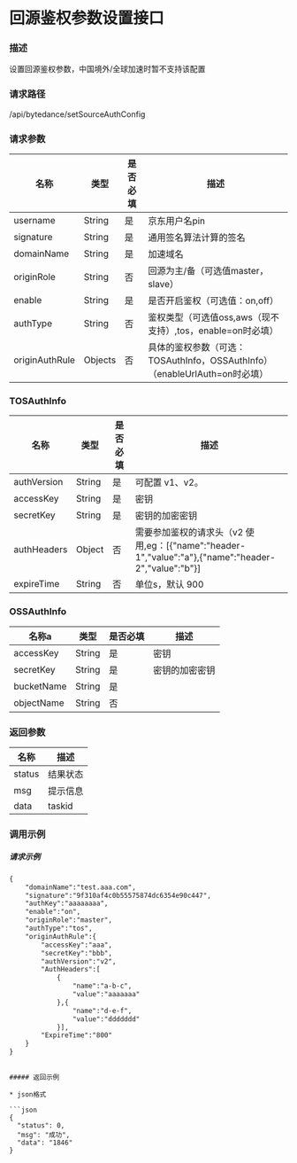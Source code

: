 # 回源鉴权参数设置接口

### 描述

设置回源鉴权参数，中国境外/全球加速时暂不支持该配置



### 请求路径

/api/bytedance/setSourceAuthConfig



### 请求参数

| **名称**       | **类型** | **是否必填** | **描述**                                                     |
| -------------- | -------- | ------------ | ------------------------------------------------------------ |
| username       | String   | 是           | 京东用户名pin                                                |
| signature      | String   | 是           | 通用签名算法计算的签名                                       |
| domainName     | String   | 是           | 加速域名                                                     |
| originRole     | String   | 否           | 回源为主/备（可选值master，slave）                           |
| enable         | String   | 是           | 是否开启鉴权（可选值：on,off）                               |
| authType       | String   | 否           | 鉴权类型（可选值oss,aws（现不支持）,tos，enable=on时必填）   |
| originAuthRule | Objects  | 否           | 具体的鉴权参数（可选：TOSAuthInfo，OSSAuthInfo）（enableUrlAuth=on时必填） |


### TOSAuthInfo

| **名称**    | **类型** | **是否必填** | **描述**                                                     |
| ----------- | -------- | ------------ | ------------------------------------------------------------ |
| authVersion | String   | 是           | 可配置 v1、v2。                                              |
| accessKey   | String   | 是           | 密钥                                                         |
| secretKey   | String   | 是           | 密钥的加密密钥                                               |
| authHeaders | Object   | 否           | 需要参加鉴权的请求头（v2 使用,eg：[{"name":"header-1","value":"a"},{"name":"header-2","value":"b"}] |
| expireTime  | String   | 否           | 单位s，默认 900                                              |





### OSSAuthInfo

| **名称a**  | **类型** | **是否必填** | **描述**       |
| ---------- | -------- | ------------ | -------------- |
| accessKey  | String   | 是           | 密钥           |
| secretKey  | String   | 是           | 密钥的加密密钥 |
| bucketName | String   | 是           |                |
| objectName | String   | 否           |                |







### 返回参数

| **名称** | **描述** |
| -------- | -------- |
| status   | 结果状态 |
| msg      | 提示信息 |
| data     | taskid   |


### 调用示例

##### 请求示例
```html
{
	"domainName":"test.aaa.com",
	"signature":"9f310af4c0b55575874dc6354e90c447",
	"authKey":"aaaaaaaa",
	"enable":"on",
	"originRole":"master",
	"authType":"tos",
	"originAuthRule":{
		"accessKey":"aaa",
		"secretKey":"bbb",
		"authVersion":"v2",
		"AuthHeaders":[
			{
				"name":"a-b-c",
				"value":"aaaaaaa"
			},{
				"name":"d-e-f",
				"value":"ddddddd"
			}],
		"ExpireTime":"800"
	}
}
```
```

##### 返回示例

* json格式

​```json
{
  "status": 0,
  "msg": "成功",
  "data": "1846"
}
```

```

```
